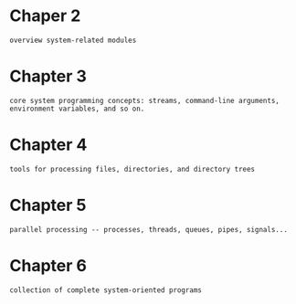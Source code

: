 # Chaper 2
    overview system-related modules
# Chapter 3
    core system programming concepts: streams, command-line arguments, environment variables, and so on.
# Chapter 4
    tools for processing files, directories, and directory trees
# Chapter 5
    parallel processing -- processes, threads, queues, pipes, signals...
# Chapter 6
    collection of complete system-oriented programs
